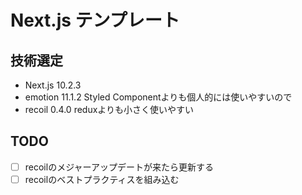 # Next.js テンプレート

## 技術選定

- Next.js 10.2.3
- emotion 11.1.2 Styled Componentよりも個人的には使いやすいので
- recoil 0.4.0 reduxよりも小さく使いやすい

## TODO

- [ ] recoilのメジャーアップデートが来たら更新する
- [ ] recoilのベストプラクティスを組み込む
